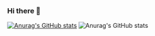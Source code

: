 ### Hi there 👋
[![Anurag's GitHub stats](https://github-readme-stats.vercel.app/api?username=JoeABCDEF)](https://github.com/anuraghazra/github-readme-stats)
![Anurag's GitHub stats](https://github-readme-stats.vercel.app/api?username=JoeABCDEF&show_icons=true&theme=radical)

<!--
**JoeABCDEF/JoeABCDEF** is a ✨ _special_ ✨ repository because its `README.md` (this file) appears on your GitHub profile.

Here are some ideas to get you started:

- 🔭 I’m currently working on ...
- 🌱 I’m currently learning ...
- 👯 I’m looking to collaborate on ...
- 🤔 I’m looking for help with ...
- 💬 Ask me about ...
- 📫 How to reach me: ...
- 😄 Pronouns: ...
- ⚡ Fun fact: ...
-->
